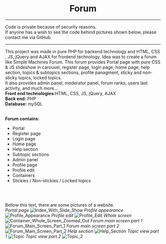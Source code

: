 <center><h1>Forum</h1></center>
<hr>
Code is private because of security reasons. <br>
If anyone has a wish to see the code behind pictures shown below, please contact me via GitHub.
<hr>
This project was made in pure PHP for backend technology and HTML, CSS , JS, jQuery and AJAX for frontend technology. Idea was to create a forum like Simple Machines Forum. This forum provides Portal page with pure CSS & JS slideshow in carousel, register page, login page, home page, help section, topics & subtopics sections, profile panagment, sticky and non-sticky topics, locked topics.<br>
It also provides admin panel, moderator panel, forum ranks, users last activity, and much more...<br>
<b>Front end technologies:</b>HTML, CSS, JS, jQuery, AJAX<br>
<b>Back end:</b> PHP<br>
<b>Database:</b> mySQL<br><br>

<b>Forum contains:</b><br>
<ul>
  <li>Portal</li>
  <li>Register page</li>
  <li>Login page</li>
  <li>Home page</li>
  <li>Help section</li>
  <li>Subtopic sections</li>
  <li>Admin panel</li>
  <li>Profile page</li>
  <li>Profile edit</li>
  <li>Containers</li>
  <li>Stickies / Non-stickies / Locked topics</li>
</ul>
<br>
<br>

Bellow this text, there are some pictures of a website.<br>
*Portal page*
![Index_With_Slide_Show](https://user-images.githubusercontent.com/35956934/77958117-db885680-72d4-11ea-9e85-b7549ded04d1.png)
*Profile appearance*
![Profile_Appearance](https://user-images.githubusercontent.com/35956934/77958182-f064ea00-72d4-11ea-8881-77d5cc3c1f89.png)
*Profile edit*
![Profile_Edit](https://user-images.githubusercontent.com/35956934/77958186-f2c74400-72d4-11ea-96f9-3af3a53922dc.png)
*Whole screen*
![Container_Whole_Screen_Zoomed_Out](https://user-images.githubusercontent.com/35956934/77958228-01156000-72d5-11ea-876e-0c1289718656.png)
*Forum main screen part 1*
![Forum_Main_Screen_Part_1](https://user-images.githubusercontent.com/35956934/77958831-f27b7880-72d5-11ea-9de8-2968ee3770c1.png)
*Forum main screen part 2*
![Forum_Main_Screen_Part_2](https://user-images.githubusercontent.com/35956934/77958835-f4ddd280-72d5-11ea-9c89-30949fa6e9f3.png)
*Help section*
![Help_Section](https://user-images.githubusercontent.com/35956934/77958841-f7402c80-72d5-11ea-81e8-6447c915543a.png)
*Topic view part 1*
![Topic](https://user-images.githubusercontent.com/35956934/77958860-fd360d80-72d5-11ea-895c-49e87a0e16bb.png)
*Topic view part 2*
![Topic_2](https://user-images.githubusercontent.com/35956934/77958875-032bee80-72d6-11ea-9e32-e5669184ed2b.png)


